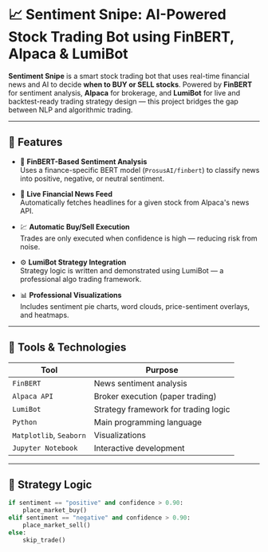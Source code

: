 # 📈 Sentiment Snipe: AI-Powered Stock Trading Bot using FinBERT, Alpaca & LumiBot

**Sentiment Snipe** is a smart stock trading bot that uses real-time financial news and AI to decide **when to BUY or SELL stocks**. Powered by **FinBERT** for sentiment analysis, **Alpaca** for brokerage, and **LumiBot** for live and backtest-ready trading strategy design — this project bridges the gap between NLP and algorithmic trading.

---

## 🚀 Features

- 🧠 **FinBERT-Based Sentiment Analysis**  
  Uses a finance-specific BERT model (`ProsusAI/finbert`) to classify news into positive, negative, or neutral sentiment.

- 📰 **Live Financial News Feed**  
  Automatically fetches headlines for a given stock from Alpaca's news API.

- 💹 **Automatic Buy/Sell Execution**  
  Trades are only executed when confidence is high — reducing risk from noise.

- ⚙️ **LumiBot Strategy Integration**  
  Strategy logic is written and demonstrated using LumiBot — a professional algo trading framework.

- 📊 **Professional Visualizations**  
  Includes sentiment pie charts, word clouds, price-sentiment overlays, and heatmaps.

---

## 🔧 Tools & Technologies

| Tool         | Purpose                              |
|--------------|---------------------------------------|
| `FinBERT`    | News sentiment analysis               |
| `Alpaca API` | Broker execution (paper trading)      |
| `LumiBot`    | Strategy framework for trading logic  |
| `Python`     | Main programming language             |
| `Matplotlib`, `Seaborn` | Visualizations             |
| `Jupyter Notebook` | Interactive development         |

---

## 🧠 Strategy Logic

```python
if sentiment == "positive" and confidence > 0.90:
    place_market_buy()
elif sentiment == "negative" and confidence > 0.90:
    place_market_sell()
else:
    skip_trade()
